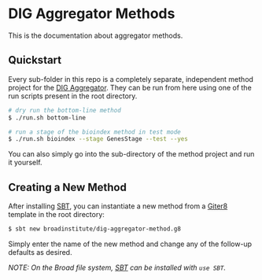 # DIG Aggregator Methods

This is the documentation about aggregator methods.

## Quickstart

Every sub-folder in this repo is a completely separate, independent method project for the [DIG Aggregator][core]. They can be run from here using one of the run scripts present in the root directory.

```bash
# dry run the bottom-line method
$ ./run.sh bottom-line

# run a stage of the bioindex method in test mode
$ ./run.sh bioindex --stage GenesStage --test --yes
```

You can also simply go into the sub-directory of the method project and run it yourself.

## Creating a New Method

After installing [SBT][sbt], you can instantiate a new method from a [Giter8][g8] template in the root directory:

```bash
$ sbt new broadinstitute/dig-aggregator-method.g8
```

Simply enter the name of the new method and change any of the follow-up defaults as desired.

_NOTE: On the Broad file system, [SBT][sbt] can be installed with `use SBT`._


[sbt]: https://www.scala-sbt.org/
[core]: https://github.com/broadinstitute/dig-aggregator-core
[g8]: http://www.foundweekends.org/giter8/
